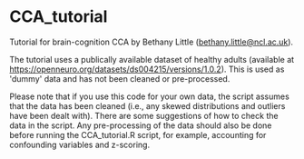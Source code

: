 # CCA_tutorial
 Tutorial for brain-cognition CCA by Bethany Little (bethany.little@ncl.ac.uk). 

The tutorial uses a publically available dataset of healthy adults (available at https://openneuro.org/datasets/ds004215/versions/1.0.2). This is used as 'dummy' data and has not been cleaned or pre-processed. 

Please note that if you use this code for your own data, the script assumes that the data has been cleaned (i.e., any skewed distributions and outliers have been dealt with). There are some suggestions of how to check the data in the script. Any pre-processing of the data should also be done before running the CCA_tutorial.R script, for example, accounting for confounding variables and z-scoring. 

